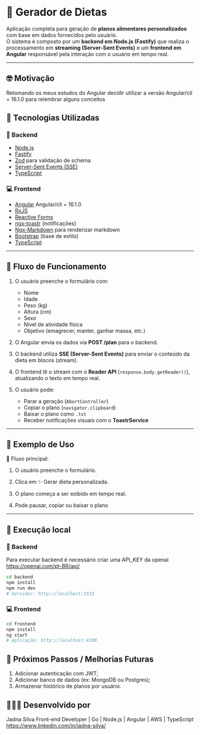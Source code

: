 # 🥗 Gerador de Dietas

Aplicação completa para geração de **planos alimentares personalizados** com base em dados fornecidos pelo usuário.  
O sistema é composto por um **backend em Node.js (Fastify)** que realiza o processamento em **streaming (Server-Sent Events)** e um **frontend em Angular** responsável pela interação com o usuário em tempo real.

---

## 🤓 Motivação

Retomando os meus estudos do Angular decidir utilizar a versão Angular/cli = 16.1.0 para relembrar alguns conceitos

## 🚀 Tecnologias Utilizadas

### 🧠 Backend

- [Node.js](https://nodejs.org/)
- [Fastify](https://fastify.dev/)
- [Zod](https://zod.dev/) para validação de schema
- [Server-Sent Events (SSE)](https://developer.mozilla.org/en-US/docs/Web/API/Server-sent_events)
- [TypeScript](https://www.typescriptlang.org/)

### 💻 Frontend

- [Angular](https://angular.dev/) Angular/cli = 16.1.0
- [RxJS](https://rxjs.dev/)
- [Reactive Forms](https://angular.io/guide/reactive-forms)
- [ngx-toastr](https://www.npmjs.com/package/ngx-toastr) (notificações)
- [Ngx-Markdown](https://www.npmjs.com/package/ngx-markdown) para renderizar markdown
- [Bootstrap](https://getbootstrap.com/) (base de estilo)
- [TypeScript](https://www.typescriptlang.org/)

---

## 🧩 Fluxo de Funcionamento

1. O usuário preenche o formulário com:

   - Nome
   - Idade
   - Peso (kg)
   - Altura (cm)
   - Sexo
   - Nível de atividade física
   - Objetivo (emagrecer, manter, ganhar massa, etc.)

2. O Angular envia os dados via **POST /plan** para o backend.

3. O backend utiliza **SSE (Server-Sent Events)** para enviar o conteúdo da dieta em blocos (stream).

4. O frontend lê o stream com o **Reader API** (`response.body.getReader()`), atualizando o texto em tempo real.

5. O usuário pode:
   - Parar a geração (`AbortController`)
   - Copiar o plano (`navigator.clipboard`)
   - Baixar o plano como `.txt`
   - Receber notificações visuais com o **ToastrService**

---

## 🧾 Exemplo de Uso

💬 Fluxo principal:

1. O usuário preenche o formulário.

2. Clica em ✨ Gerar dieta personalizada.

3. O plano começa a ser exibido em tempo real.

4. Pode pausar, copiar ou baixar o plano

---

## 🧪 Execução local

### 🔧 Backend

Para executar backend é necessário criar uma API_KEY da openai https://openai.com/pt-BR/api/

```bash
cd backend
npm install
npm run dev
# Servidor: http://localhost:3333
```

### 💻 Frontend

```bash
cd frontend
npm install
ng start
# Aplicação: http://localhost:4200
```

## 🧭 Próximos Passos / Melhorias Futuras

1. Adicionar autenticação com JWT;
2. Adicionar banco de dados (ex: MongoDB ou Postgres);
3. Armazenar histórico de planos por usuário.

## 👩🏿‍💻 Desenvolvido por

Jadna Silva
Front-end Developer | Go | Node.js | Angular | AWS | TypeScript
https://www.linkedin.com/in/jadna-silva/
